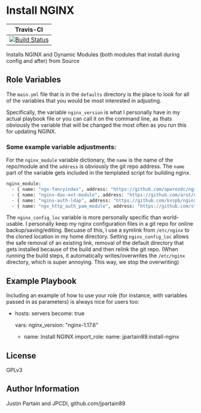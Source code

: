 # Install NGINX

| **Travis-CI** |
| ---- |
| [![Build Status](https://travis-ci.com/jpartain89/ansible-role-install-nginx.svg?branch=master)](https://travis-ci.com/jpartain89/ansible-role-install-nginx) |

Installs NGINX and Dynamic Modules (both modules that install during config and after) from Source

## Role Variables

The `main.yml` file that is in the `defaults` directory is the place to look for all of the variables that you would be most interested in adjusting.

Specifically, the variable ``nginx_version`` is what I personally have in my actual playbook file or you can call it on the command line, as thats obviously the variable that will be changed the most often as you run this for updating NGINX.

### Some example variable adjustments:

For the ``nginx_module`` variable dictionary, the ``name`` is the name of the repo/module and the ``address`` is obviously the git repo address. The ``name`` part of the variable gets included in the templated script for building nginx.

```bash
nginx_module:
  - { name: "ngx-fancyindex", address: "https://github.com/aperezdc/ngx-fancyindex.git" }
  - { name: "nginx-dav-ext-module", address: "https://github.com/arut/nginx-dav-ext-module.git" }
  - { name: "nginx-auth-ldap", address: "https://github.com/kvspb/nginx-auth-ldap.git" }
  - { name: "ngx_http_auth_pam_module", address: "https://github.com/sto/ngx_http_auth_pam_module" }
```

The ``nginx_config_loc`` variable is more personally specific than world-usable. I personally keep my nginx configuration files in a git repo for online backup/saving/editing. Becuase of this, I use a symlink from ``/etc/nginx`` to the cloned location in my home directory. Setting ``nginx_config_loc`` allows the safe removal of an existing link, removal of the default directory that gets installed because of the build and then relink the git repo. (When running the build steps, it automatically writes/overwrites the ``/etc/nginx`` directory, which is super annoying. This way, we stop the overwriting)

## Example Playbook

Including an example of how to use your role (for instance, with variables passed in as parameters) is always nice for users too:

  - hosts: servers
    become: true

    vars:
      nginx_version: "nginx-1.17.6"

    - name: Install NGINX
      import_role:
        name: jpartain89.install-nginx

## License

GPLv3

## Author Information

Justin Partain and JPCDI, github.com/jpartain89
